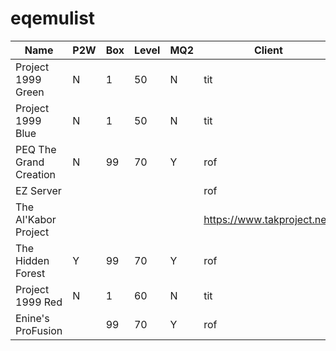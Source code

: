 # eqemulist

|Name|P2W|Box|Level|MQ2|Client|Link|
|---|---|---|---|---|---|---|
Project 1999 Green|N|1|50|N|tit|https://www.project1999.com/
Project 1999 Blue|N|1|50|N|tit|https://www.project1999.com/
PEQ The Grand Creation|N|99|70|Y|rof|http://www.projecteq.net/forums/index.php?articles/
EZ Server|||||rof|
The Al'Kabor Project|||||https://www.takproject.net/
The Hidden Forest|Y|99|70|Y|rof|https://thehiddenforest.org
Project 1999 Red|N|1|60|N|tit|https://www.project1999.com/
Enine's ProFusion||99|70|Y|rof|https://eqprofusion.com/clone/
